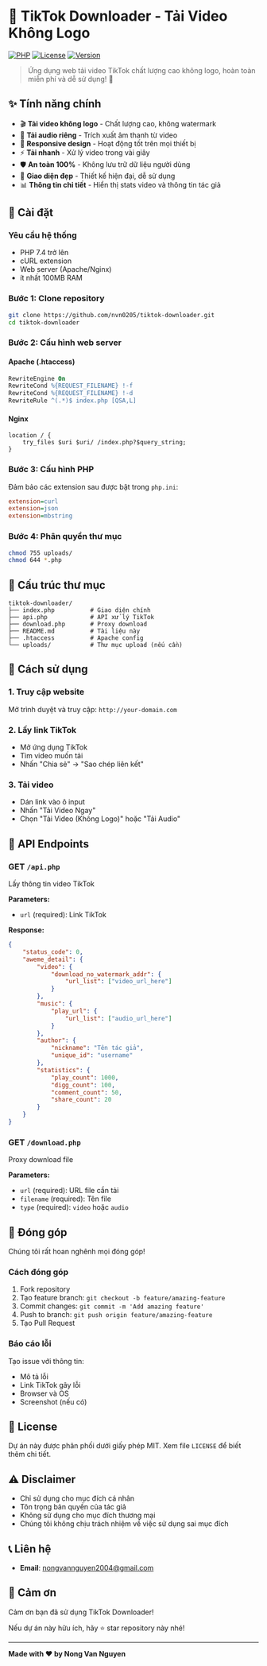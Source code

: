 # 🎵 TikTok Downloader - Tải Video Không Logo

[![PHP](https://img.shields.io/badge/PHP-8.0+-blue.svg)](https://php.net)
[![License](https://img.shields.io/badge/License-MIT-green.svg)](LICENSE)
[![Version](https://img.shields.io/badge/Version-1.0.0-orange.svg)]()

> Ứng dụng web tải video TikTok chất lượng cao không logo, hoàn toàn miễn phí và dễ sử dụng! 🚀

## ✨ Tính năng chính

- 🎬 **Tải video không logo** - Chất lượng cao, không watermark
- 🎵 **Tải audio riêng** - Trích xuất âm thanh từ video
- 📱 **Responsive design** - Hoạt động tốt trên mọi thiết bị
- ⚡ **Tải nhanh** - Xử lý video trong vài giây
- 🛡️ **An toàn 100%** - Không lưu trữ dữ liệu người dùng
- 🎨 **Giao diện đẹp** - Thiết kế hiện đại, dễ sử dụng
- 📊 **Thông tin chi tiết** - Hiển thị stats video và thông tin tác giả

## 🚀 Cài đặt

### Yêu cầu hệ thống

- PHP 7.4 trở lên
- cURL extension
- Web server (Apache/Nginx)
- ít nhất 100MB RAM

### Bước 1: Clone repository

```bash
git clone https://github.com/nvn0205/tiktok-downloader.git
cd tiktok-downloader
```

### Bước 2: Cấu hình web server

#### Apache (.htaccess)
```apache
RewriteEngine On
RewriteCond %{REQUEST_FILENAME} !-f
RewriteCond %{REQUEST_FILENAME} !-d
RewriteRule ^(.*)$ index.php [QSA,L]
```

#### Nginx
```nginx
location / {
    try_files $uri $uri/ /index.php?$query_string;
}
```

### Bước 3: Cấu hình PHP

Đảm bảo các extension sau được bật trong `php.ini`:
```ini
extension=curl
extension=json
extension=mbstring
```

### Bước 4: Phân quyền thư mục

```bash
chmod 755 uploads/
chmod 644 *.php
```

## 📁 Cấu trúc thư mục

```
tiktok-downloader/
├── index.php          # Giao diện chính
├── api.php            # API xử lý TikTok
├── download.php       # Proxy download
├── README.md          # Tài liệu này
├── .htaccess          # Apache config
└── uploads/           # Thư mục upload (nếu cần)
```

## 🎯 Cách sử dụng

### 1. Truy cập website
Mở trình duyệt và truy cập: `http://your-domain.com`

### 2. Lấy link TikTok
- Mở ứng dụng TikTok
- Tìm video muốn tải
- Nhấn "Chia sẻ" → "Sao chép liên kết"

### 3. Tải video
- Dán link vào ô input
- Nhấn "Tải Video Ngay"
- Chọn "Tải Video (Không Logo)" hoặc "Tải Audio"

## 🔧 API Endpoints

### GET `/api.php`
Lấy thông tin video TikTok

**Parameters:**
- `url` (required): Link TikTok

**Response:**
```json
{
    "status_code": 0,
    "aweme_detail": {
        "video": {
            "download_no_watermark_addr": {
                "url_list": ["video_url_here"]
            }
        },
        "music": {
            "play_url": {
                "url_list": ["audio_url_here"]
            }
        },
        "author": {
            "nickname": "Tên tác giả",
            "unique_id": "username"
        },
        "statistics": {
            "play_count": 1000,
            "digg_count": 100,
            "comment_count": 50,
            "share_count": 20
        }
    }
}
```

### GET `/download.php`
Proxy download file

**Parameters:**
- `url` (required): URL file cần tải
- `filename` (required): Tên file
- `type` (required): `video` hoặc `audio`


## 🤝 Đóng góp

Chúng tôi rất hoan nghênh mọi đóng góp! 

### Cách đóng góp

1. Fork repository
2. Tạo feature branch: `git checkout -b feature/amazing-feature`
3. Commit changes: `git commit -m 'Add amazing feature'`
4. Push to branch: `git push origin feature/amazing-feature`
5. Tạo Pull Request

### Báo cáo lỗi

Tạo issue với thông tin:
- Mô tả lỗi
- Link TikTok gây lỗi
- Browser và OS
- Screenshot (nếu có)

## 📄 License

Dự án này được phân phối dưới giấy phép MIT. Xem file `LICENSE` để biết thêm chi tiết.

## ⚠️ Disclaimer

- Chỉ sử dụng cho mục đích cá nhân
- Tôn trọng bản quyền của tác giả
- Không sử dụng cho mục đích thương mại
- Chúng tôi không chịu trách nhiệm về việc sử dụng sai mục đích

## 📞 Liên hệ

- **Email**: nongvannguyen2004@gmail.com


## 🙏 Cảm ơn

Cảm ơn bạn đã sử dụng TikTok Downloader! 

Nếu dự án này hữu ích, hãy ⭐ star repository này nhé! 

---

**Made with ❤️ by Nong Van Nguyen** 